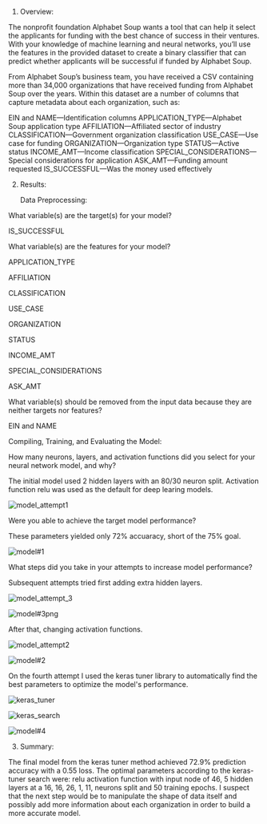 1. Overview:

The nonprofit foundation Alphabet Soup wants a tool that can help it select the applicants for funding with the best chance of success in their ventures. With your knowledge of machine learning and neural networks, you’ll use the features in the provided dataset to create a binary classifier that can predict whether applicants will be successful if funded by Alphabet Soup.

From Alphabet Soup’s business team, you have received a CSV containing more than 34,000 organizations that have received funding from Alphabet Soup over the years. Within this dataset are a number of columns that capture metadata about each organization, such as:

EIN and NAME—Identification columns
APPLICATION_TYPE—Alphabet Soup application type
AFFILIATION—Affiliated sector of industry
CLASSIFICATION—Government organization classification
USE_CASE—Use case for funding
ORGANIZATION—Organization type
STATUS—Active status
INCOME_AMT—Income classification
SPECIAL_CONSIDERATIONS—Special considerations for application
ASK_AMT—Funding amount requested
IS_SUCCESSFUL—Was the money used effectively

2. Results:

   Data Preprocessing:

What variable(s) are the target(s) for your model?
 
  IS_SUCCESSFUL
  
What variable(s) are the features for your model?
  
  APPLICATION_TYPE
  
  AFFILIATION
  
  CLASSIFICATION
 
  USE_CASE
  
  ORGANIZATION
  
  STATUS
  
  INCOME_AMT
  
  SPECIAL_CONSIDERATIONS
 
  ASK_AMT
  
What variable(s) should be removed from the input data because they are neither targets nor features?
  
  EIN and NAME 

   Compiling, Training, and Evaluating the Model:


   How many neurons, layers, and activation functions did you select for your neural network model, and why?


The initial model used 2 hidden layers with an 80/30 neuron split. Activation function relu was used as the default for deep learing models.

![model_attempt1](https://github.com/Jeremy-Mallory/deep-learning-challenge/assets/122320256/c6e9ffcd-16d4-4287-9d43-4b5713912c75)

  
   Were you able to achieve the target model performance?


These parameters yielded only 72% accuaracy, short of the 75% goal.

![model#1](https://github.com/Jeremy-Mallory/deep-learning-challenge/assets/122320256/5c3a029d-4f73-4d5c-aa84-1a5dd340fe8a)

  
   What steps did you take in your attempts to increase model performance?


Subsequent attempts tried first adding extra hidden layers.

![model_attempt_3](https://github.com/Jeremy-Mallory/deep-learning-challenge/assets/122320256/90378721-4fda-4d2a-afeb-4d2ae0b03f69)

![model#3png](https://github.com/Jeremy-Mallory/deep-learning-challenge/assets/122320256/de426583-7e21-4c1d-91cc-6809253338b9)


After that, changing activation functions. 

![model_attempt2](https://github.com/Jeremy-Mallory/deep-learning-challenge/assets/122320256/a14bb532-558d-4e72-8a97-b56bf0cb9e79)

![model#2](https://github.com/Jeremy-Mallory/deep-learning-challenge/assets/122320256/b9fecfaa-8270-439d-b618-c5884f8626a9)


On the fourth attempt I used the keras tuner library to automatically find the best parameters to optimize the model's performance. 

![keras_tuner](https://github.com/Jeremy-Mallory/deep-learning-challenge/assets/122320256/9a0a9cf4-d613-41da-b7ef-d112d6a14aa5)

![keras_search](https://github.com/Jeremy-Mallory/deep-learning-challenge/assets/122320256/9620ac1c-351c-489c-9abc-e0a3d667dae1)

![model#4](https://github.com/Jeremy-Mallory/deep-learning-challenge/assets/122320256/ea338474-9fd3-4ffd-8114-1ab432c08f2e)


3. Summary:


The final model from the keras tuner method achieved 72.9% prediction accuracy with a 0.55 loss. The optimal parameters according to the keras-tuner search were: relu activation function with input node of 46, 5 hidden layers at a 16, 16, 26, 1, 11, neurons split and 50 training epochs. I suspect that the next step would be to manipulate the shape of data itself and possibly add more information about each organization in order to build a more accurate model. 
